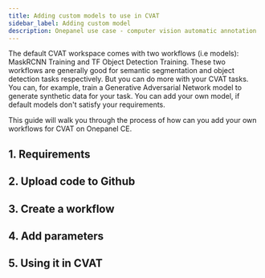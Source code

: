 ```yaml
---
title: Adding custom models to use in CVAT
sidebar_label: Adding custom model
description: Onepanel use case - computer vision automatic annotation
---
```


The default CVAT workspace comes with two workflows (i.e models): MaskRCNN Training and TF Object Detection Training. These two workflows are generally good for semantic segmentation  and object detection tasks respectively. But you can do more with your CVAT tasks. You can, for example, train a Generative Adversarial Network model to generate synthetic data for your task. You can add your own model, if default models don't satisfy your requirements.

This guide will walk you through the process of how can you add your own workflows for CVAT on Onepanel CE.

## 1. Requirements

## 2. Upload code to Github

## 3. Create a workflow

## 4. Add parameters

## 5. Using it in CVAT